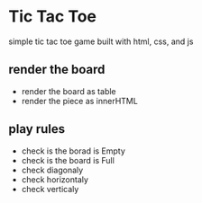# Tic Tac Toe
simple tic tac toe game built with html, css, and js

## render the board
- render the board as table
- render the piece as innerHTML

## play rules
- check is the borad is Empty
- check is the board is Full
- check diagonaly
- check horizontaly
- check verticaly
